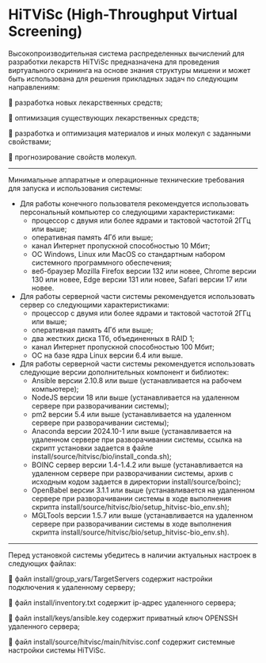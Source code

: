 # HiTViSc (High-Throughput Virtual Screening)

Высокопроизводительная система распределенных вычислений для разработки лекарств HiTViSc предназначена для проведения виртуального скрининга на основе знания структуры мишени и может быть использована для решения прикладных задач по следующим направлениям:

:pill: разработка новых лекарственных средств;

:pill: оптимизация существующих лекарственных средств;

:pill: разработка и оптимизация материалов и иных молекул с заданными свойствами;

:pill: прогнозирование свойств молекул.

____

Минимальные аппаратные и операционные технические требования для запуска и использования системы:
- Для работы конечного пользователя рекомендуется использовать персональный компьютер со следующими характеристиками:
	- процессор с двумя или более ядрами и тактовой частотой 2ГГц или выше;
	- оперативная память 4Гб или выше;
	- канал Интернет пропускной способностью 10 Мбит;
	- ОС Windows, Linux или MacOS со стандартным набором системного программного обеспечения;
	- веб-браузер Mozilla Firefox версии 132 или новее, Chrome версии 130 или новее, Edge версии 131 или новее, Safari версии 17 или новее.
- Для работы серверной части системы рекомендуется использовать сервер со следующими характеристиками:
	- процессор с двумя или более ядрами и тактовой частотой 2ГГц или выше;
	- оперативная память 4Гб или выше;
	- два жестких диска 1Тб, объединенных в RAID 1;
	- канал Интернет пропускной способностью 100 Мбит;
	- ОС на базе ядра Linux версии 6.4 или выше. 
- Для работы серверной части системы рекомендуется использовать следующие версии дополнительных компонент и библиотек:
	- Ansible версии 2.10.8 или выше (устанавливается на рабочем компьютере);
	- NodeJS версии 18 или выше (устанавливается на удаленном сервере при разворачивании системы);
 	- pm2 версии 5.4 или выше (устанавливается на удаленном сервере при разворачивании системы);
	- Anaconda версии 2024.10-1 или выше (устанавливается на удаленном сервере при разворачивании системы, ссылка на скрипт установки задается в файле install/source/hitvisc/bio/install_conda.sh);
	- BOINC сервер версии 1.4-1.4.2 или выше (устанавливается на удаленном сервере при разворачивании системы, архив с исходным кодом задается в директории install/source/boinc);
	- OpenBabel версии 3.1.1 или выше (устанавливается на удаленном сервере при разворачивании системы в ходе выполнения скрипта install/source/hitvisc/bio/setup_hitvisc-bio_env.sh);
	- MGLTools версии 1.5.7 или выше (устанавливается на удаленном сервере при разворачивании системы в ходе выполнения скрипта install/source/hitvisc/bio/setup_hitvisc-bio_env.sh).
____
Перед установкой системы убедитесь в наличии актуальных настроек в следующих файлах:

:key: файл install/group_vars/TargetServers содержит настройки подключения к удаленному серверу;

:key: файл install/inventory.txt содержит ip-адрес удаленного сервера;

:key: файл install/keys/ansible.key содержит приватный ключ OPENSSH удаленного сервера;

:key: файл install/source/hitvisc/main/hitvisc.conf содержит системные настройки системы HiTViSc.





